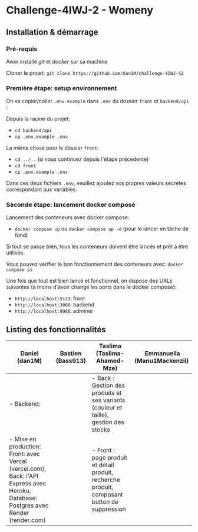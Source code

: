 # Challenge-4IWJ-2 - Womeny

## Installation & démarrage

### Pré-requis

Avoir installé *git* et *docker* sur sa machine 

Cloner le projet: `git clone https://github.com/dan1M/challenge-4IWJ-S2`

### Première étape: setup environnement
On va copier/coller `.env.example` dans `.env` du dossier `front` et `backend/api` : 

Depuis la racine du projet:
- `cd backend/api`
- `cp .env.example .env`

La même chose pour le dossier `front`:
- `cd ../..` (si vous continuez depuis l'étape précedente)
- `cd front`
- `cp .env.example .env`

Dans ces deux fichiers `.env`, veuillez ajoutez vos propres valeurs secrètes correspondant aux variables.

### Seconde étape: lancement docker compose
Lancement des conteneurs avec docker compose:
- `docker compose up` ou `docker compose up -d` (pour le lancer en tâche de fond)

Si tout se passe bien, tous les conteneurs doivent être lancés et prêt à être utilisés.

Vous pouvez vérifier le bon fonctionnement des conteneurs avec: `docker compose ps`

Une fois que tout est bien lancé et fonctionnel, on dispose des URLs suivantes (à moins d'avoir changé les ports dans le docker compose):
- `http://localhost:5173`: front
- `http://localhost:3000`: backend
- `http://localhost:8080`: adminer

## Listing des fonctionnalités

| Daniel (dan1M) | Bastien (Bass913) | Taslima (Taslima-Ahamed-Mze) | Emmanuella (Manu1Mackenzii) |
| --- | --- | --- | --- |
| - Backend:  | | - Back : Gestion des produits et ses variants (couleur et taille), gestion des stocks | |
| - Mise en production: Front: avec Vercel (vercel.com), Back: l'API Express avec Heroku, Database: Postgres avec Render (render.com) | | - Front : page produit et détail produit, recherche produit, composant button de suppression |
